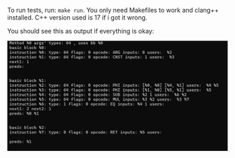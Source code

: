 To run tests, run: `make run`. You only need Makefiles to work and clang++ installed. C++ version used is 17 if i got it wrong.

You should see this as output if everything is okay:

![Expected result](expected.jpg)

